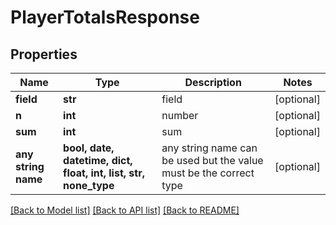 # PlayerTotalsResponse


## Properties
Name | Type | Description | Notes
------------ | ------------- | ------------- | -------------
**field** | **str** | field | [optional] 
**n** | **int** | number | [optional] 
**sum** | **int** | sum | [optional] 
**any string name** | **bool, date, datetime, dict, float, int, list, str, none_type** | any string name can be used but the value must be the correct type | [optional]

[[Back to Model list]](../README.md#documentation-for-models) [[Back to API list]](../README.md#documentation-for-api-endpoints) [[Back to README]](../README.md)


